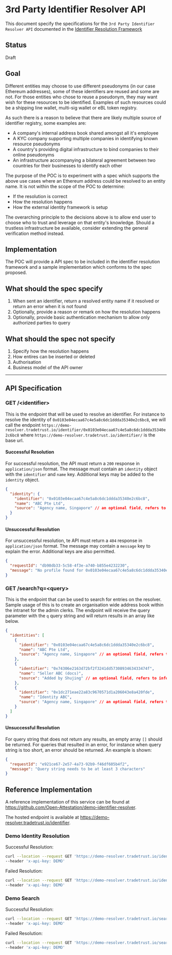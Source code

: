 # 3rd Party Identifier Resolver API

This document specify the specifications for the `3rd Party Identifier Resolver API` documented in the [Identifier Resolution Framework](./identifier_resolution_framework.md)

## Status

Draft

## Goal

Different entities may choose to use different pseudonyms (in our case Ethereum addresses), some of these identifiers are reused and some are not. For those entities who chose to reuse a pseudonym, they may want wish for these resources to be identified. Examples of such resources could be a shipping line wallet, multi-sig wallet or eBL token registry.

As such there is a reason to believe that there are likely multiple source of identifier registry, some examples are:

- A company's internal address book shared amongst all it's employee
- A KYC company supporting multiple companies in identifying known resource pseudonyms
- A country's providing digital infrastructure to bind companies to their online pseudonyms
- An infrastructure accompanying a bilateral agreement between two countries for their businesses to identify each other

The purpose of the POC is to experiment with a spec which supports the above use cases where an Ethereum address could be resolved to an entity name. It is not within the scope of the POC to determine:

- If the resolution is correct
- How the resolution happens
- How the external identity framework is setup

The overarching principle to the decisions above is to allow end user to choose who to trust and leverage on that entity's knowledge. Should a trustless infrastructure be available, consider extending the general verification method instead.

## Implementation

The POC will provide a API spec to be included in the identifier resolution framework and a sample implementation which conforms to the spec proposed.

## What should the spec specify

1. When sent an identifier, return a resolved entity name if it resolved or return an error when it is not found
2. Optionally, provide a reason or remark on how the resolution happens
3. Optionally, provide basic authentication mechanism to allow only authorized parties to query

## What should the spec not specify

1. Specify how the resolution happens
2. How entires can be inserted or deleted
3. Authorisation
4. Business model of the API owner

---

## API Specification

### GET /\<identifier\>

This is the endpoint that will be used to resolve an identifier. For instance to resolve the identity of `0x0103e04ecaa67c4e5a8c6dc1ddda35340e2c6bc8`, we will call the endpoint `https://demo-resolver.tradetrust.io/identifier/0x0103e04ecaa67c4e5a8c6dc1ddda35340e2c6bc8` where `https://demo-resolver.tradetrust.io/identifier/` is the base url.

#### Successful Resolution

For successful resolution, the API must return a `200` response in `application/json` format. The message must contain an `identity` object with the `identifier` and `name` key. Additional keys may be added to the `identity` object.

```json
{
  "identity": {
    "identifier": "0x0103e04ecaa67c4e5a8c6dc1ddda35340e2c6bc8",
    "name": "ABC Pte Ltd",
    "source": "Agency name, Singapore" // an optional field, refers to information that is verified by another party.
  }
}
```

#### Unsuccessful Resolution

For unsuccessful resolution, te API must return a `404` response in `application/json` format. The message may contain a `message` key to explain the error. Additional keys are also permitted.

```json
{
  "requestId": "db98db33-5c58-4f3e-a740-b855e4232230",
  "message": "No profile found for 0x0103e04ecaa67c4e5a8c6dc1ddda35340e2c6b88"
}
```

### GET /search?q=\<query\>

This is the endpoint that can be used to search for entries on the resolver. Sample usage of this is to create an organisation wide address book within the intranet for the admin clerks. The endpoint will receive the query parameter with the `q` query string and will return results in an array like below.

```json
{
  "identities": [
    {
      "identifier": "0x0103e04ecaa67c4e5a8c6dc1ddda35340e2c6bc8",
      "name": "ABC Pte Ltd",
      "source": "Agency name, Singapore" // an optional field, refers to information that is verified by another party.
    },
    {
      "identifier": "0x74306e2163d72bf2f3241dd5730893463433474f",
      "name": "Seller ABC (docs)",
      "source": "Added by Shujing" // an optional field, refers to information that is verified by another party.
    },
    {
      "identifier": "0x1dc271eae22a83c9670571d1a206043e8a420fde",
      "name": "Identity ABC",
      "source": "Agency name, Singapore" // an optional field, refers to information that is verified by another party.
    }
  ]
}
```

#### Unsuccessful Resolution

For query string that does not return any results, an empty array `[]` should be returned. For queries that resulted in an error, for instance when query string is too short, an error should be returned. An example is shown:

```json
{
  "requestId": "e921ce67-2e57-4a73-92b9-f46df605b4f2",
  "message": "Query string needs to be at least 3 characters"
}
```

## Reference Implementation

A reference implementation of this service can be found at https://github.com/Open-Attestation/demo-identifier-resolver.

The hosted endpoint is available at https://demo-resolver.tradetrust.io/identifier.

### Demo Identity Resolution

Successful Resolution:

```sh
curl --location --request GET 'https://demo-resolver.tradetrust.io/identifier/0x0103e04ecaa67c4e5a8c6dc1ddda35340e2c6bc8' \
--header 'x-api-key: DEMO'
```

Failed Resolution:

```sh
curl --location --request GET 'https://demo-resolver.tradetrust.io/identifier/0x0103e04ecaa67c4e5a8c6dc1ddda35340e2c6b88' \
--header 'x-api-key: DEMO'
```

### Demo Search

Successful Resolution:

```sh
curl --location --request GET 'https://demo-resolver.tradetrust.io/search?q=abc' \
--header 'x-api-key: DEMO'
```

Failed Resolution:

```sh
curl --location --request GET 'https://demo-resolver.tradetrust.io/search?q=ab' \
--header 'x-api-key: DEMO'
```
